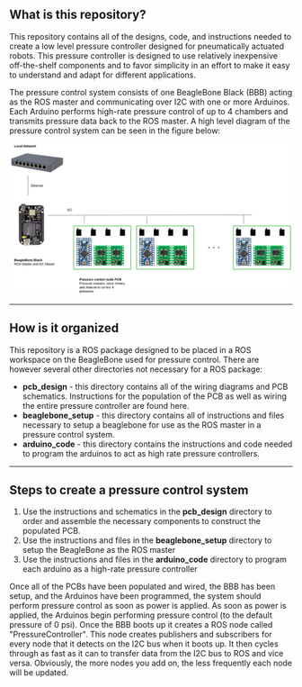 ## What is this repository?

This repository contains all of the designs, code, and instructions needed to create a low level pressure controller designed for pneumatically actuated robots. This pressure controller is designed to use relatively inexpensive off-the-shelf components and to favor simplicity in an effort to make it easy to understand and adapt for different applications.

The pressure control system consists of one BeagleBone Black (BBB) acting as the ROS master and communicating over I2C with one or more Arduinos. Each Arduino performs high-rate pressure control of up to 4 chambers and transmits pressure data back to the ROS master. A high level diagram of the pressure control system can be seen in the figure below:

![Alt](/pressure_control_system_diagram.png "Pressure Control System Diagram")

---

## How is it organized

This repository is a ROS package designed to be placed in a ROS workspace on the BeagleBone used for pressure control. There are however several other directories not necessary for a ROS package:

* **pcb_design** - this directory contains all of the wiring diagrams and PCB schematics. Instructions for the population of the PCB as well as wiring the entire pressure controller are found here.
* **beaglebone_setup** - this directory contains all of instructions and files necessary to setup a beaglebone for use as the ROS master in a pressure control system.
* **arduino_code** - this directory contains the instructions and code needed to program the arduinos to act as high rate pressure controllers.

---

## Steps to create a pressure control system

1. Use the instructions and schematics in the **pcb_design** directory to order and assemble the necessary components to construct the populated PCB.
2. Use the instructions and files in the **beaglebone_setup** directory to setup the BeagleBone as the ROS master
3. Use the instructions and files in the **arduino_code** directory to program each arduino as a high-rate pressure controller

Once all of the PCBs have been populated and wired, the BBB has been setup, and the Arduinos have been programmed, the system should perform pressure control as soon as power is applied. As soon as power is applied, the Arduinos begin performing pressure control (to the default pressure of 0 psi). Once the BBB boots up it creates a ROS node called "PressureController". This node creates publishers and subscribers for every node that it detects on the I2C bus when it boots up. It then cycles through as fast as it can to transfer data from the I2C bus to ROS and vice versa. Obviously, the more nodes you add on, the less frequently each node will be updated.

